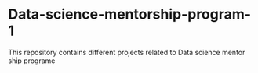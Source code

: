 # Data-science-mentorship-program-1
This repository contains different projects related to Data science mentor ship programe 
